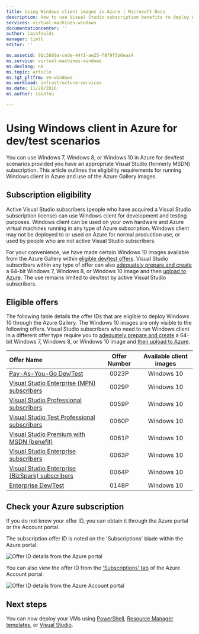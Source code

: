 ```yaml
---
title: Using Windows client images in Azure | Microsoft Docs
description: How to use Visual Studio subscription benefits to deploy Windows 7/8/10 in Azure for dev/test scenarios
services: virtual-machines-windows
documentationcenter: ''
author: iainfoulds
manager: timlt
editor: ''

ms.assetid: 91c3880a-cede-44f1-ae25-f8f9f5b6eaa4
ms.service: virtual-machines-windows
ms.devlang: na
ms.topic: article
ms.tgt_pltfrm: vm-windows
ms.workload: infrastructure-services
ms.date: 11/28/2016
ms.author: iainfou

---
```

# Using Windows client in Azure for dev/test scenarios
You can use Windows 7, Windows 8, or Windows 10 in Azure for dev/test scenarios provided you have an appropriate Visual Studio (formerly MSDN) subscription. This article outlines the eligibility requirements for running Windows client in Azure and use of the Azure Gallery images.

## Subscription eligibility
Active Visual Studio subscribers (people who have acquired a Visual Studio subscription license) can use Windows client for development and testing purposes. Windows client can be used on your own hardware and Azure virtual machines running in any type of Azure subscription. Windows client may not be deployed to or used on Azure for normal production use, or used by people who are not active Visual Studio subscribers.

For your convenience, we have made certain Windows 10 images available from the Azure Gallery within [eligible dev/test offers](#eligible-offers). Visual Studio subscribers within any type of offer can also [adequately prepare and create](virtual-machines-windows-prepare-for-upload-vhd-image.md?toc=%2fazure%2fvirtual-machines%2fwindows%2ftoc.json) a 64-bit Windows 7, Windows 8, or Windows 10 image and then [upload to Azure](virtual-machines-windows-upload-image.md?toc=%2fazure%2fvirtual-machines%2fwindows%2ftoc.json). The use remains limited to dev/test by active Visual Studio subscribers.

## Eligible offers
The following table details the offer IDs that are eligible to deploy Windows 10 through the Azure Gallery. The Windows 10 images are only visible to the following offers. Visual Studio subscribers who need to run Windows client in a different offer type require you to [adequately prepare and create](virtual-machines-windows-prepare-for-upload-vhd-image.md?toc=%2fazure%2fvirtual-machines%2fwindows%2ftoc.json) a 64-bit Windows 7, Windows 8, or Windows 10 image and [then upload to Azure](virtual-machines-windows-upload-image.md?toc=%2fazure%2fvirtual-machines%2fwindows%2ftoc.json).

| Offer Name | Offer Number | Available client images |
|:--- |:---:|:---:|
| [Pay-As-You-Go Dev/Test](https://azure.microsoft.com/offers/ms-azr-0023p/) |0023P |Windows 10 |
| [Visual Studio Enterprise (MPN) subscribers](https://azure.microsoft.com/offers/ms-azr-0029p/) |0029P |Windows 10 |
| [Visual Studio Professional subscribers](https://azure.microsoft.com/offers/ms-azr-0059p/) |0059P |Windows 10 |
| [Visual Studio Test Professional subscribers](https://azure.microsoft.com/offers/ms-azr-0060p/) |0060P |Windows 10 |
| [Visual Studio Premium with MSDN (benefit)](https://azure.microsoft.com/offers/ms-azr-0061p/) |0061P |Windows 10 |
| [Visual Studio Enterprise subscribers](https://azure.microsoft.com/offers/ms-azr-0063p/) |0063P |Windows 10 |
| [Visual Studio Enterprise (BizSpark) subscribers](https://azure.microsoft.com/offers/ms-azr-0064p/) |0064P |Windows 10 |
| [Enterprise Dev/Test](https://azure.microsoft.com/ofers/ms-azr-0148p/) |0148P |Windows 10 |

## Check your Azure subscription
If you do not know your offer ID, you can obtain it through the Azure portal or the Account portal.

The subscription offer ID is noted on the 'Subscriptions' blade within the Azure portal:

![Offer ID details from the Azure portal](./media/virtual-machines-windows-client-images/offer_id_azure_portal.png) 

You can also view the offer ID from the ['Subscriptions' tab](http://account.windowsazure.com/Subscriptions) of the Azure Account portal:

![Offer ID details from the Azure Account portal](./media/virtual-machines-windows-client-images/offer_id_azure_account_portal.png) 

## Next steps
You can now deploy your VMs using [PowerShell](virtual-machines-windows-ps-create.md?toc=%2fazure%2fvirtual-machines%2fwindows%2ftoc.json), [Resource Manager templates](virtual-machines-windows-ps-template.md?toc=%2fazure%2fvirtual-machines%2fwindows%2ftoc.json), or [Visual Studio](../vs-azure-tools-resource-groups-deployment-projects-create-deploy.md).

